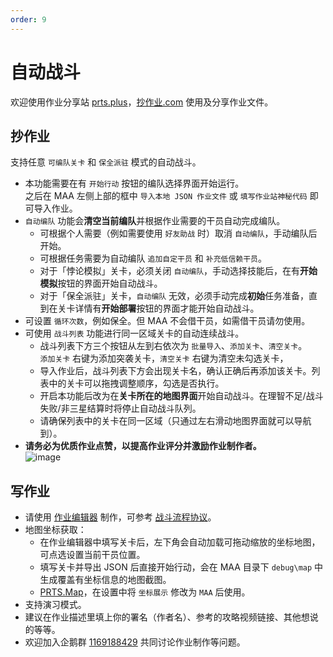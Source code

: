 ```yaml
---
order: 9
---
```


# 自动战斗

欢迎使用作业分享站 [prts.plus](https://prts.plus)，[抄作业.com](https://抄作业.com) 使用及分享作业文件。

## 抄作业

支持任意 `可编队关卡` 和 `保全派驻` 模式的自动战斗。

- 本功能需要在有 `开始行动` 按钮的编队选择界面开始运行。  
  之后在 MAA 左侧上部的框中 `导入本地 JSON 作业文件` 或 `填写作业站神秘代码` 即可导入作业。
- `自动编队` 功能会**清空当前编队**并根据作业需要的干员自动完成编队。
  - 可根据个人需要（例如需要使用 `好友助战` 时）取消 `自动编队`，手动编队后开始。
  - 可根据任务需要为自动编队 `追加自定干员` 和 `补充低信赖干员`。
  - 对于「悖论模拟」关卡，必须关闭 `自动编队`，手动选择技能后，在有**开始模拟**按钮的界面开始自动战斗。
  - 对于「保全派驻」关卡，`自动编队` 无效，必须手动完成**初始**任务准备，直到在关卡详情有**开始部署**按钮的界面才能开始自动战斗。
- 可设置 `循环次数`，例如保全。但 MAA 不会借干员，如需借干员请勿使用。
- 可使用 `战斗列表` 功能进行同一区域关卡的自动连续战斗。
  - 战斗列表下方三个按钮从左到右依次为 `批量导入`、`添加关卡`、`清空关卡`。  
    `添加关卡` 右键为添加突袭关卡，`清空关卡` 右键为清空未勾选关卡，
  - 导入作业后，战斗列表下方会出现关卡名，确认正确后再添加该关卡。列表中的关卡可以拖拽调整顺序，勾选是否执行。
  - 开启本功能后改为在**关卡所在的地图界面**开始自动战斗。在理智不足/战斗失败/非三星结算时将停止自动战斗队列。
  - 请确保列表中的关卡在同一区域（只通过左右滑动地图界面就可以导航到）。
- **请务必为优质作业点赞，以提高作业评分并激励作业制作者。**  
  ![image](https://github.com/MaaAssistantArknights/MaaAssistantArknights/assets/99072975/39e6dd67-2ff1-4023-a2b8-0018673c08aa)

## 写作业

- 请使用 [作业编辑器](https://prts.plus/create) 制作，可参考 [战斗流程协议](../../protocol/copilot-schema.md)。
- 地图坐标获取：
  - 在作业编辑器中填写关卡后，左下角会自动加载可拖动缩放的坐标地图，可点选设置当前干员位置。
  - 填写关卡并导出 JSON 后直接开始行动，会在 MAA 目录下 `debug\map` 中生成覆盖有坐标信息的地图截图。
  - [PRTS.Map](https://map.ark-nights.com/areas)，在设置中将 `坐标展示` 修改为 `MAA` 后使用。
- 支持演习模式。
- 建议在作业描述里填上你的署名（作者名）、参考的攻略视频链接、其他想说的等等。
- 欢迎加入企鹅群 [1169188429](https://jq.qq.com/?_wv=1027&k=QZcGcJ9G) 共同讨论作业制作等问题。
